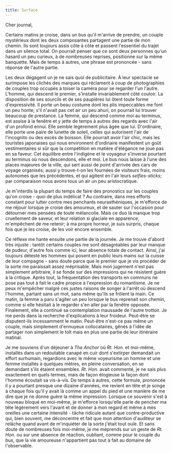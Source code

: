 ```yaml
---
title: Surface
---
```

Cher journal,


Certains matins je croise, dans un bus qu'il m'arrive de prendre, un couple
mystérieux dont les deux composantes partagent une partie de mon chemin. Ils
sont toujours assis côte à côte et passent l'essentiel du trajet dans un
silence total. On pourrait penser que ce sont deux personnes qu'un hasard un peu
curieux, à de nombreuses reprises, positionne sur la même banquette. Mais de
temps à autres, une phrase est prononcée - sans réponse de l'autre partie.

Les deux dégagent un je ne sais quoi de publicitaire. À leur spectacle se
surimpose les clichés des marques qui réclament à coup de photographies de
couples trop occupés à toiser la caméra pour se regarder l'un l'autre. L'homme,
qui descend le premier, s'installe invariablement côté couloir. La disposition
de ses sourcils et de ses paupières lui ôtent toute forme d'expressivité. Il
porte un beau costume dont les plis impeccables me font un peu honte; s'il
n'avait pas cet air un peu ahuri, on pourrait lui trouver beaucoup de prestance.
La femme, qui descend comme moi au terminus, est assise à la fenêtre et y jette
de temps à autres des regards avec l'air d'un profond ennui. Elle semble
légèrement plus âgée que lui. D'ordinaire, elle porte une paire de lunette de
soleil, celles qui autorisent l'air de l'incognito ou des excès de boisson. Elle
pourrait avoir l'air chic, mais les touristes japonaises qui nous environnent
d'ordinaire manifestent un goût vestimentaires si sûr que la compétition en
matière d'élégance ne joue pas en sa faveur. Cet équilibre entre l'indigène et
le voyageur s'inverse pourtant au terminus où nous descendons, elle et moi. Le
bus nous laisse à l'une des places majeures de la ville, qui sert aussi de point
d'arrivée des cars de voyage organisés; aussi y trouve-t-on les fournées de
visiteurs frais, moins autonomes que les précédentes, et qui agitent en l'air
leurs *selfies-sticks*; par comparaison nous avons tous un air un peu
aristocratique.

Je m'interdis la plupart du temps de faire des pronostics sur les couples qu'on
croise - quoi de plus indélicat ? Au contraire, dans mes efforts constant pour
lutter contre mes penchants neurasthéniques, je m'efforce de me réjouir lorsque
je croise des amoureux, et de sauter sur l'occasion pour détourner mes pensées
de toute mélancolie. Mais ce duo là manque trop cruellement de saveur, et leur
relation si glaciale en apparence, m'empêchent de me retenir; à ma propre
horreur, je suis surpris, chaque fois que je les croise, de les voir encore
ensemble.

Ce réflexe me hante ensuite une partie de la journée. Je me trouve d'abord très
injuste : tantôt certains couples me sont désagréables par leur manque de
pudeur, d'autre fois comme ici, leur absence totale de contact. Ainsi, j'ai
toujours détesté les hommes qui posent en public leurs mains sur la cuisse de
leur compagne - sans doute parce que le premier que je vis procéder de la sorte
me paraissait assez méprisable. Mais mon jugement n'est pas simplement
arbitraire, il se fonde sur des impressions qui ne résistent guère à la
critique. Après tout, la fréquentation des transports en communs ne pose pas
tout à fait le cadre propice à l'expression du romantisme. Je ne peux m'empêcher
malgré ces justes raisons de songer à l'arrêt où descend l'homme, partant sans
un mot, sans même qu'ils se frôlent la main. Ce matin, la femme a paru s'agiter
un peu lorsque le bus reprenait son chemin, comme si elle hésitait à le regarder
s'en aller par la fenêtre opposée. Finalement, elle a continué sa contemplation
maussade de l'autre trottoir. Je me perds dans la recherche d'explications à
leur froideur. Peut-être se disputent-ils incessamment le matin. Peut-être
n'est-ce pas même un couple, mais simplement d'ennuyeux collocataires, gênés à
l'idée de partager non simplement le toît mais en plus une partie de leur
itinéraire matinal.

Je me souviens d'un déjeuner à *The Anchor* où *Rt. Hon.* et moi-même,
installés dans un redoutable canapé en cuir dont s'extirper demandait un effort
surhumain, regardions avec le même voyeurisme un homme et une femme installés à
quelques mètres, en pleine conversation, en se demandant s'ils étaient
ensembles. *Rt. Hon.* avait commenté, je ne sais plus exactement en quels
termes, mais de façon élogieuse la façon dont l'homme écoutait sa vis-à-vis. De
temps à autres, cette formule, prononcée il y a pourtant presque une dizaine
d'années, me revient en tête et je songe à chaque fois qu'il y avait là comme un
appel du pied et une manière de me dire que je ne donne guère la même
impression. Lorsque ce souvenir s'est à nouveau bloqué en moi-même, je m'efforce
lorsqu'elle parle de pencher ma tête légèrement vers l'avant et de donner à mon
regard et même à mes oreilles une certaine intensité - tâche ridicule autant que
contre-productive qui, bien souvent, me déconcentre et fait que mon attention
d'auditeur se relâche quand avant de m'inquiéter de la sorte j'était tout ouïe.
Et sans doute de nombreuses fois moi-même, je me méprends sur un geste de *Rt.
Hon.* ou sur une absence de réaction, oubliant, comme pour le couple du bus, que
la vie amoureuse n'appartient pas tout à fait au domaine de l'observable.
